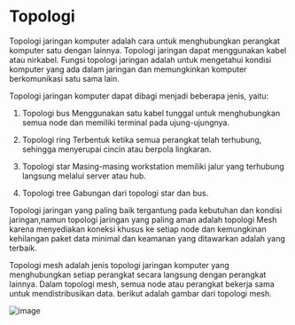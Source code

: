 # Topologi

Topologi jaringan komputer adalah cara untuk menghubungkan perangkat komputer satu dengan lainnya. Topologi jaringan dapat menggunakan kabel atau nirkabel. Fungsi topologi jaringan adalah untuk mengetahui kondisi komputer yang ada dalam jaringan dan memungkinkan komputer berkomunikasi satu sama lain.

Topologi jaringan komputer dapat dibagi menjadi beberapa jenis, yaitu: 
 
1. Topologi bus
Menggunakan satu kabel tunggal untuk menghubungkan semua node dan memiliki terminal pada ujung-ujungnya. 
 
2. Topologi ring
Terbentuk ketika semua perangkat telah terhubung, sehingga menyerupai cincin atau berpola lingkaran. 
 
3. Topologi star
Masing-masing workstation memiliki jalur yang terhubung langsung melalui server atau hub. 
 
4. Topologi tree
Gabungan dari topologi star dan bus.

Topologi jaringan yang paling baik tergantung pada kebutuhan dan kondisi jaringan,namun topologi jaringan yang paling aman adalah topologi Mesh karena menyediakan koneksi khusus ke setiap node dan kemungkinan kehilangan paket data minimal dan keamanan yang ditawarkan adalah yang terbaik.

Topologi mesh adalah jenis topologi jaringan komputer yang menghubungkan setiap perangkat secara langsung dengan perangkat lainnya. Dalam topologi mesh, semua node atau perangkat bekerja sama untuk mendistribusikan data.
berikut adalah gambar dari topologi mesh.

![image](https://github.com/user-attachments/assets/60f5a737-5b26-43e4-9676-e5e9ff2fd99e)
